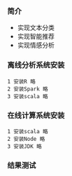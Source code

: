 ### 简介
* 实现文本分类
* 实现智能推荐
* 实现情感分析

### 离线分析系统安装
```text
1 安装R 略
2 安装Spark 略
3 安装scala 略
```

### 在线计算系统安装
```text
1 安装scala 略
2 安装Node 略 
3 安装JDK 略
```

### 结果测试
```text

```

